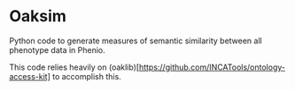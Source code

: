 # Oaksim

Python code to generate measures of semantic similarity between all phenotype data in Phenio. 

This code relies heavily on (oaklib)[https://github.com/INCATools/ontology-access-kit]
to accomplish this. 


